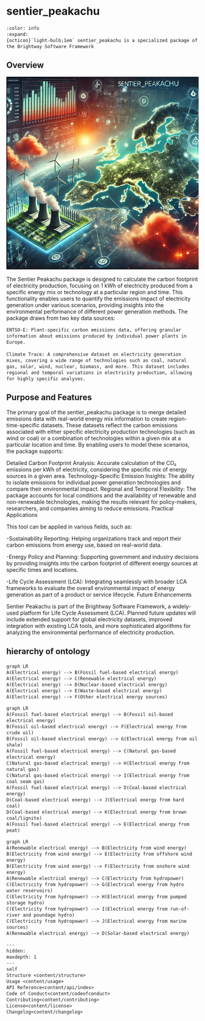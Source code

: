 # sentier_peakachu

```{button-link} https://docs.brightway.dev
:color: info
:expand:
{octicon}`light-bulb;1em` sentier_peakachu is a specialized package of the Brightway Software Framework
```
## Overview
![alt text](picture.jpg)

The Sentier Peakachu package is designed to calculate the carbon footprint of electricity production, focusing on 1 kWh of electricity produced from a specific energy mix or technology at a particular region and time. This functionality enables users to quantify the emissions impact of electricity generation under various scenarios, providing insights into the environmental performance of different power generation methods.
The package draws from two key data sources:

    ENTSO-E: Plant-specific carbon emissions data, offering granular information about emissions produced by individual power plants in Europe.

    Climate Trace: A comprehensive dataset on electricity generation mixes, covering a wide range of technologies such as coal, natural gas, solar, wind, nuclear, biomass, and more. This dataset includes regional and temporal variations in electricity production, allowing for highly specific analyses.

## Purpose and Features

The primary goal of the sentier_peakachu package is to merge detailed emissions data with real-world energy mix information to create region-time-specific datasets. These datasets reflect the carbon emissions associated with either specific electricity production technologies (such as wind or coal) or a combination of technologies within a given mix at a particular location and time.
By enabling users to model these scenarios, the package supports:

Detailed Carbon Footprint Analysis: Accurate calculation of the CO₂ emissions per kWh of electricity, considering the specific mix of energy sources in a given area.
Technology-Specific Emission Insights: The ability to isolate emissions for individual power generation technologies and compare their environmental impact.
Regional and Temporal Flexibility: The package accounts for local conditions and the availability of renewable and non-renewable technologies, making the results relevant for policy-makers, researchers, and companies aiming to reduce emissions.
Practical Applications

This tool can be applied in various fields, such as:

-Sustainability Reporting: Helping organizations track and report their carbon emissions from energy use, based on real-world data.

-Energy Policy and Planning: Supporting government and industry decisions by providing insights into the carbon footprint of different energy sources at specific times and locations.

-Life Cycle Assessment (LCA): Integrating seamlessly with broader LCA frameworks to evaluate the overall environmental impact of energy generation as part of a product or service lifecycle.
Future Enhancements

Sentier Peakachu is part of the Brightway Software Framework, a widely-used platform for Life Cycle Assessment (LCA). Planned future updates will include extended support for global electricity datasets, improved integration with existing LCA tools, and more sophisticated algorithms for analyzing the environmental performance of electricity production.



## hierarchy of ontology
```mermaid
graph LR
A(Electrical energy) --> B(Fossil fuel-based electrical energy)
A(Electrical energy) --> C(Renewable electrical energy)
A(Electrical energy) --> D(Nuclear-based electrical energy)
A(Electrical energy) --> E(Waste-based electrical energy)
A(Electrical energy) --> F(Other electrical energy sources)
```

```mermaid
graph LR
A(Fossil fuel-based electrical energy) --> B(Fossil oil-based electrical energy)
B(Fossil oil-based electrical energy) --> F(Electrical energy from crude oil)
B(Fossil oil-based electrical energy) --> G(Electrical energy from oil shale)
A(Fossil fuel-based electrical energy) --> C(Natural gas-based electrical energy)
C(Natural gas-based electrical energy) --> H(Electrical energy from natural gas)
C(Natural gas-based electrical energy) --> I(Electrical energy from coal seam gas)
A(Fossil fuel-based electrical energy) --> D(Coal-based electrical energy)
D(Coal-based electrical energy) --> J(Electrical energy from hard coal)
D(Coal-based electrical energy) --> K(Electrical energy from brown coal/lignite)
A(Fossil fuel-based electrical energy) --> E(Electrical energy from peat)
```

```mermaid
graph LR
A(Renewable electrical energy) --> B(Electricity from wind energy)
B(Electricity from wind energy) --> E(Electricity from offshore wind energy)
B(Electricity from wind energy) --> F(Electricity from onshore wind energy)
A(Renewable electrical energy) --> C(Electricity from hydropower)
C(Electricity from hydropower) --> G(Electrical energy from hydro water reservoirs)
C(Electricity from hydropower) --> H(Electrical energy from pumped storage hydro)
C(Electricity from hydropower) --> I(Electrical energy from run-of-river and poundage hydro)
C(Electricity from hydropower) --> J(Electrical energy from marine sources)
A(Renewable electrical energy) --> D(Solar-based electrical energy)
```



```{toctree}
---
hidden:
maxdepth: 1
---
self
Structure <content/structure>
Usage <content/usage>
API Reference<content/api/index>
Code of Conduct<content/codeofconduct>
Contributing<content/contributing>
License<content/license>
Changelog<content/changelog>
```
